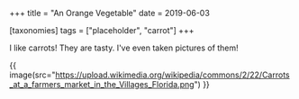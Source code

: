 +++
title = "An Orange Vegetable"
date = 2019-06-03

[taxonomies]
tags = ["placeholder", "carrot"]
+++

I like carrots! They are tasty. I've even taken pictures of them!

<!-- more -->

{{ image(src="https://upload.wikimedia.org/wikipedia/commons/2/22/Carrots_at_a_farmers_market_in_the_Villages_Florida.png") }}
